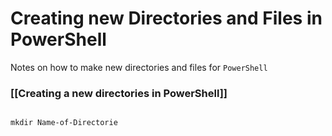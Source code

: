 # Creating new Directories and Files in PowerShell

Notes on how to make new directories and files for `PowerShell` 

### [[Creating a new directories in PowerShell]]

```PowerShell

mkdir Name-of-Directorie

```